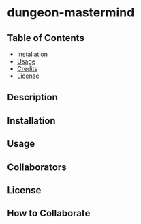 # dungeon-mastermind

## Table of Contents
- [Installation](#installation)
- [Usage](#usage)
- [Credits](#credits)
- [License](#license)

## Description


## Installation


## Usage


## Collaborators


## License


## How to Collaborate

